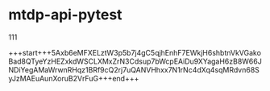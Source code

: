 # mtdp-api-pytest

111

+++start+++5Axb6eMFXELztW3p5b7j4gC5qjhEnhF7EWkjH6shbtnVkVGakoBad8QTyeYzHEZxkdWSCLXMxZrN3Cdsup7bWcpEAiDu9XYagaH6zB8W66JNDiYegAMaWrwnRHqz1BRf9cQ2rj7uQANVHhxx7N1rNc4dXq4sqMRdvn68SyJzMAEuAunXoruB2VrFuG+++end+++


